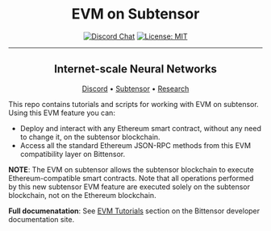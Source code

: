 <div align="center">

# **EVM on Subtensor** <!-- omit in toc -->
[![Discord Chat](https://img.shields.io/discord/308323056592486420.svg)](https://discord.gg/bittensor)
[![License: MIT](https://img.shields.io/badge/License-MIT-yellow.svg)](https://opensource.org/licenses/MIT) 

---

## Internet-scale Neural Networks <!-- omit in toc -->

[Discord](https://discord.gg/qasY3HA9F9) • [Subtensor](https://github.com/opentensor/subtensor) • [Research](https://bittensor.com/whitepaper)

</div>

This repo contains tutorials and scripts for working with EVM on subtensor. Using this EVM feature you can:

- Deploy and interact with any Ethereum smart contract, without any need to change it, on the subtensor blockchain.
- Access all the standard Ethereum JSON-RPC methods from this EVM compatibility layer on Bittensor.

**NOTE**: The EVM on subtensor allows the subtensor blockchain to execute Ethereum-compatible smart contracts. Note that all operations performed by this new subtensor EVM feature are executed solely on the subtensor blockchain, not on the Ethereum blockchain.

**Full documenatation**: See [EVM Tutorials](http://docs.bittensor.com/evm-tutorials/) section on the Bittensor developer documentation site.

